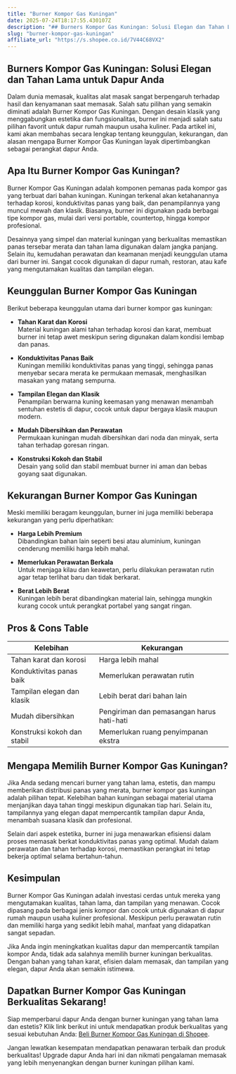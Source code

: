 ```yaml
---
title: "Burner Kompor Gas Kuningan"
date: 2025-07-24T18:17:55.430107Z
description: "## Burners Kompor Gas Kuningan: Solusi Elegan dan Tahan Lama untuk Dapur Anda..."
slug: "burner-kompor-gas-kuningan"
affiliate_url: "https://s.shopee.co.id/7V44C68VX2"
---
```

## Burners Kompor Gas Kuningan: Solusi Elegan dan Tahan Lama untuk Dapur Anda

Dalam dunia memasak, kualitas alat masak sangat berpengaruh terhadap hasil dan kenyamanan saat memasak. Salah satu pilihan yang semakin diminati adalah Burner Kompor Gas Kuningan. Dengan desain klasik yang menggabungkan estetika dan fungsionalitas, burner ini menjadi salah satu pilihan favorit untuk dapur rumah maupun usaha kuliner. Pada artikel ini, kami akan membahas secara lengkap tentang keunggulan, kekurangan, dan alasan mengapa Burner Kompor Gas Kuningan layak dipertimbangkan sebagai perangkat dapur Anda.

## Apa Itu Burner Kompor Gas Kuningan?

Burner Kompor Gas Kuningan adalah komponen pemanas pada kompor gas yang terbuat dari bahan kuningan. Kuningan terkenal akan ketahanannya terhadap korosi, konduktivitas panas yang baik, dan penampilannya yang muncul mewah dan klasik. Biasanya, burner ini digunakan pada berbagai tipe kompor gas, mulai dari versi portable, countertop, hingga kompor profesional.

Desainnya yang simpel dan material kuningan yang berkualitas memastikan panas tersebar merata dan tahan lama digunakan dalam jangka panjang. Selain itu, kemudahan perawatan dan keamanan menjadi keunggulan utama dari burner ini. Sangat cocok digunakan di dapur rumah, restoran, atau kafe yang mengutamakan kualitas dan tampilan elegan.

## Keunggulan Burner Kompor Gas Kuningan

Berikut beberapa keunggulan utama dari burner kompor gas kuningan:

- **Tahan Karat dan Korosi**  
  Material kuningan alami tahan terhadap korosi dan karat, membuat burner ini tetap awet meskipun sering digunakan dalam kondisi lembap dan panas.

- **Konduktivitas Panas Baik**  
  Kuningan memiliki konduktivitas panas yang tinggi, sehingga panas menyebar secara merata ke permukaan memasak, menghasilkan masakan yang matang sempurna.

- **Tampilan Elegan dan Klasik**  
  Penampilan berwarna kuning keemasan yang menawan menambah sentuhan estetis di dapur, cocok untuk dapur bergaya klasik maupun modern.

- **Mudah Dibersihkan dan Perawatan**  
  Permukaan kuningan mudah dibersihkan dari noda dan minyak, serta tahan terhadap goresan ringan.

- **Konstruksi Kokoh dan Stabil**  
  Desain yang solid dan stabil membuat burner ini aman dan bebas goyang saat digunakan.

## Kekurangan Burner Kompor Gas Kuningan

Meski memiliki beragam keunggulan, burner ini juga memiliki beberapa kekurangan yang perlu diperhatikan:

- **Harga Lebih Premium**  
  Dibandingkan bahan lain seperti besi atau aluminium, kuningan cenderung memiliki harga lebih mahal.

- **Memerlukan Perawatan Berkala**  
  Untuk menjaga kilau dan keawetan, perlu dilakukan perawatan rutin agar tetap terlihat baru dan tidak berkarat.

- **Berat Lebih Berat**  
  Kuningan lebih berat dibandingkan material lain, sehingga mungkin kurang cocok untuk perangkat portabel yang sangat ringan.

## Pros & Cons Table

| Kelebihan                         | Kekurangan                                |
|----------------------------------|------------------------------------------|
| Tahan karat dan korosi          | Harga lebih mahal                      |
| Konduktivitas panas baik       | Memerlukan perawatan rutin            |
| Tampilan elegan dan klasik       | Lebih berat dari bahan lain           |
| Mudah dibersihkan               | Pengiriman dan pemasangan harus hati-hati |
| Konstruksi kokoh dan stabil     | Memerlukan ruang penyimpanan ekstra  |

## Mengapa Memilih Burner Kompor Gas Kuningan?

Jika Anda sedang mencari burner yang tahan lama, estetis, dan mampu memberikan distribusi panas yang merata, burner kompor gas kuningan adalah pilihan tepat. Kelebihan bahan kuningan sebagai material utama menjanjikan daya tahan tinggi meskipun digunakan tiap hari. Selain itu, tampilannya yang elegan dapat mempercantik tampilan dapur Anda, menambah suasana klasik dan profesional.

Selain dari aspek estetika, burner ini juga menawarkan efisiensi dalam proses memasak berkat konduktivitas panas yang optimal. Mudah dalam perawatan dan tahan terhadap korosi, memastikan perangkat ini tetap bekerja optimal selama bertahun-tahun.

## Kesimpulan

Burner Kompor Gas Kuningan adalah investasi cerdas untuk mereka yang mengutamakan kualitas, tahan lama, dan tampilan yang menawan. Cocok dipasang pada berbagai jenis kompor dan cocok untuk digunakan di dapur rumah maupun usaha kuliner profesional. Meskipun perlu perawatan rutin dan memiliki harga yang sedikit lebih mahal, manfaat yang didapatkan sangat sepadan.

Jika Anda ingin meningkatkan kualitas dapur dan mempercantik tampilan kompor Anda, tidak ada salahnya memilih burner kuningan berkualitas. Dengan bahan yang tahan karat, efisien dalam memasak, dan tampilan yang elegan, dapur Anda akan semakin istimewa.

## Dapatkan Burner Kompor Gas Kuningan Berkualitas Sekarang!

Siap memperbarui dapur Anda dengan burner kuningan yang tahan lama dan estetis? Klik link berikut ini untuk mendapatkan produk berkualitas yang sesuai kebutuhan Anda: [Beli Burner Kompor Gas Kuningan di Shopee](https://s.shopee.co.id/7V44C68VX2).

Jangan lewatkan kesempatan mendapatkan penawaran terbaik dan produk berkualitas! Upgrade dapur Anda hari ini dan nikmati pengalaman memasak yang lebih menyenangkan dengan burner kuningan pilihan kami.